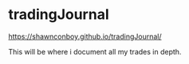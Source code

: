 # tradingJournal

https://shawnconboy.github.io/tradingJournal/

This will be where i document all my trades in depth.
